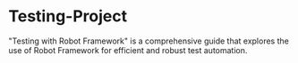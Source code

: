 # Testing-Project
"Testing with Robot Framework" is a comprehensive guide that explores the use of Robot Framework for efficient and robust test automation. 

